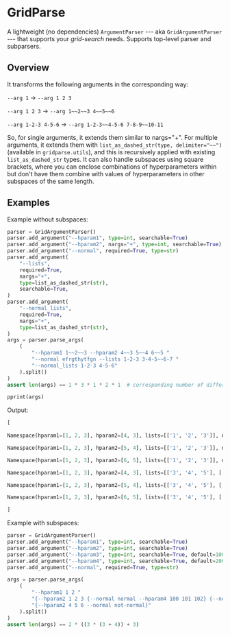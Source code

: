 # GridParse

A lightweight (no dependencies) `ArgumentParser` --- aka `GridArgumentParser` --- that supports your *grid-search* needs. Supports top-level parser and subparsers.

## Overview

It transforms the following arguments in the corresponding way:

`--arg 1` &rarr; `--arg 1 2 3`

`--arg 1 2 3` &rarr; `--arg 1~~2~~3 4~~5~~6`

`--arg 1-2-3 4-5-6` &rarr; `--arg 1-2-3~~4-5-6 7-8-9~~10-11`

So, for single arguments, it extends them similar to nargs="+". For multiple arguments, it extends them with `list_as_dashed_str(type, delimiter="~~")` (available in `gridparse.utils`), and this is recursively applied with existing `list_as_dashed_str` types. It can also handle subspaces using square brackets, where you can enclose combinations of hyperparameters within but don't have them combine with values of hyperparameters in other subspaces of the same length.

## Examples

Example without subspaces:

```python
parser = GridArgumentParser()
parser.add_argument("--hparam1", type=int, searchable=True)
parser.add_argument("--hparam2", nargs="+", type=int, searchable=True)
parser.add_argument("--normal", required=True, type=str)
parser.add_argument(
    "--lists",
    required=True,
    nargs="+",
    type=list_as_dashed_str(str),
    searchable=True,
)
parser.add_argument(
    "--normal_lists",
    required=True,
    nargs="+",
    type=list_as_dashed_str(str),
)
args = parser.parse_args(
    (
        "--hparam1 1~~2~~3 --hparam2 4~~3 5~~4 6~~5 "
        "--normal efrgthytfgn --lists 1-2-3 3-4-5~~6-7 "
        "--normal_lists 1-2-3 4-5-6"
    ).split()
)
assert len(args) == 1 * 3 * 1 * 2 * 1  # corresponding number of different values in input CL arguments

pprint(args)
```

Output:

```python
[
    
Namespace(hparam1=[1, 2, 3], hparam2=[4, 3], lists=[['1', '2', '3']], normal='efrgthytfgn', normal_lists=[['1', '2', '3'], ['4', '5', '6']]),

Namespace(hparam1=[1, 2, 3], hparam2=[5, 4], lists=[['1', '2', '3']], normal='efrgthytfgn', normal_lists=[['1', '2', '3'], ['4', '5', '6']]),

Namespace(hparam1=[1, 2, 3], hparam2=[6, 5], lists=[['1', '2', '3']], normal='efrgthytfgn', normal_lists=[['1', '2', '3'], ['4', '5', '6']]),

Namespace(hparam1=[1, 2, 3], hparam2=[4, 3], lists=[['3', '4', '5'], ['6', '7']], normal='efrgthytfgn', normal_lists=[['1', '2', '3'], ['4', '5', '6']]),

Namespace(hparam1=[1, 2, 3], hparam2=[5, 4], lists=[['3', '4', '5'], ['6', '7']], normal='efrgthytfgn', normal_lists=[['1', '2', '3'], ['4', '5', '6']]),

Namespace(hparam1=[1, 2, 3], hparam2=[6, 5], lists=[['3', '4', '5'], ['6', '7']], normal='efrgthytfgn', normal_lists=[['1', '2', '3'], ['4', '5', '6']])

]
```

Example with subspaces:

```python
parser = GridArgumentParser()
parser.add_argument("--hparam1", type=int, searchable=True)
parser.add_argument("--hparam2", type=int, searchable=True)
parser.add_argument("--hparam3", type=int, searchable=True, default=1000)
parser.add_argument("--hparam4", type=int, searchable=True, default=2000)
parser.add_argument("--normal", required=True, type=str)

args = parser.parse_args(
    (
        "--hparam1 1 2 "
        "{--hparam2 1 2 3 {--normal normal --hparam4 100 101 102} {--normal maybe --hparam4 200 201 202 203}} "
        "{--hparam2 4 5 6 --normal not-normal}"
    ).split()
)
assert len(args) == 2 * ((3 * (3 + 4)) + 3)
```